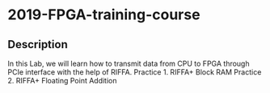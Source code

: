 # 2019-FPGA-training-course
## Description
In this Lab, we will learn how to transmit data from CPU to FPGA through PCIe interface with the help of RIFFA.
Practice 1. RIFFA+ Block RAM
Practice 2. RIFFA+ Floating Point Addition
